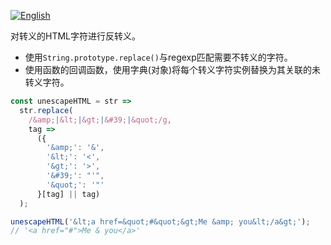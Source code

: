 
<a href="./README.md" target="_blank"><img src="https://img.shields.io/badge/-English-gray" alt="English"/></a>

对转义的HTML字符进行反转义。

- 使用`String.prototype.replace()`与regexp匹配需要不转义的字符。
- 使用函数的回调函数，使用字典(对象)将每个转义字符实例替换为其关联的未转义字符。

```js
const unescapeHTML = str =>
  str.replace(
    /&amp;|&lt;|&gt;|&#39;|&quot;/g,
    tag =>
      ({
        '&amp;': '&',
        '&lt;': '<',
        '&gt;': '>',
        '&#39;': "'",
        '&quot;': '"'
      }[tag] || tag)
  );
```

```js
unescapeHTML('&lt;a href=&quot;#&quot;&gt;Me &amp; you&lt;/a&gt;');
// '<a href="#">Me & you</a>'
```
